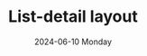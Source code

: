 ---
aliases: 
tags:
categories:
draft: false
slug: 
layout: listdetail
githubrepo: 
keywords: 
type: showcase/layouts/canonical
date:
- 2024-06-10 Monday
description: A canonical layout with a list pane and a detail pane
title: List-detail layout
lastMod: 2024-06-22
---